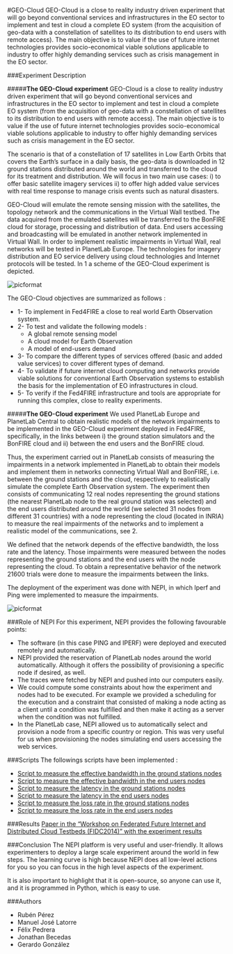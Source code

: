 
#GEO-Cloud
GEO-Cloud is a close to reality industry driven experiment that will go beyond conventional services and infrastructures in the EO sector to implement and test in cloud a complete EO system (from the acquisition of geo-data with a constellation of satellites to its distribution to end users with remote access). The main objective is to value if the use of future internet technologies provides socio-economical viable solutions applicable to industry to offer highly demanding services such as crisis management in the EO sector.

###Experiment Description

#####**The GEO-Cloud experiment**
GEO-Cloud is a close to reality industry driven experiment that will go beyond conventional services and infrastructures in the EO sector to implement and test in cloud a complete EO system (from the acquisition of geo-data with a constellation of satellites to its distribution to end users with remote access). The main objective is to value if the use of future internet technologies provides socio-economical viable solutions applicable to industry to offer highly demanding services such as crisis management in the EO sector.

The scenario is that of a constellation of 17 satellites in Low Earth Orbits that covers the Earth’s surface in a daily basis, the geo-data is downloaded in 12 ground stations distributed around the world and transferred to the cloud for its treatment and distribution. We will focus in two main use cases: i) to offer basic satellite imagery services ii) to offer high added value services with real time response to manage crisis events such as natural disasters.

GEO-Cloud will emulate the remote sensing mission with the satellites, the topology network and the communications in the Virtual Wall testbed. The data acquired from the emulated satellites will be transferred to the BonFIRE cloud for storage, processing and distribution of data. End users accessing and broadcasting will be emulated in another network implemented in Virtual Wall. In order to implement realistic impairments in Virtual Wall, real networks will be tested in PlanetLab Europe. The technologies for imagery distribution and EO service delivery using cloud technologies and Internet protocols will be tested. In 1 a scheme of the GEO-Cloud experiment is depicted.

![picformat](http://nepi.inria.fr/pub/UseCases/GeoCloud/GeoCloud_image1.png)

The GEO-Cloud objectives are summarized as follows :

- 1- To implement in Fed4FIRE a close to real world Earth Observation system.
- 2- To test and validate the following models :
  - A global remote sensing model
  - A cloud model for Earth Observation
  - A model of end-users demand
- 3- To compare the different types of services offered (basic and added value services) to cover different types of demand.
- 4- To validate if future internet cloud computing and networks provide viable solutions for conventional Earth Observation systems to establish the basis for the implementation of EO infrastructures in cloud.
- 5- To verify if the Fed4FIRE infrastructure and tools are appropriate for running this complex, close to reality experiments.

#####**The GEO-Cloud experiment**
We used PlanetLab Europe and PlanetLab Central to obtain realistic models of the network impairments to be implemented in the GEO-Cloud experiment deployed in Fed4FIRE, specifically, in the links between i) the ground station simulators and the BonFIRE cloud and ii) between the end users and the BonFIRE cloud.

Thus, the experiment carried out in PlanetLab consists of measuring the impairments in a network implemented in PlanetLab to obtain their models and implement them in networks connecting Virtual Wall and BonFIRE, i.e. between the ground stations and the cloud, respectively to realistically simulate the complete Earth Observation system. The experiment then consists of communicating 12 real nodes representing the ground stations (the nearest PlanetLab node to the real ground station was selected) and the end users distributed around the world (we selected 31 nodes from different 31 countries) with a node representing the cloud (located in INRIA) to measure the real impairments of the networks and to implement a realistic model of the communications, see 2.

We defined that the network depends of the effective bandwidth, the loss rate and the latency. Those impairments were measured between the nodes representing the ground stations and the end users with the node representing the cloud. To obtain a representative behavior of the network 21600 trials were done to measure the impairments between the links.

The deployment of the experiment was done with NEPI, in which Iperf and Ping were implemented to measure the impairments.

![picformat](http://nepi.inria.fr/pub/UseCases/GeoCloud/GeoCloud_image2.png)

###Role of NEPI
For this experiment, NEPI provides the following favourable points:

- The software (in this case PING and IPERF) were deployed and executed remotely and automatically.
- NEPI provided the reservation of PlanetLab nodes around the world automatically. Although it offers the possibility of provisioning a specific node if desired, as well.
- The traces were fetched by NEPI and pushed into our computers easily.
- We could compute some constraints about how the experiment and nodes had to be executed. For example we provided a scheduling for the execution and a constraint that consisted of making a node acting as a client until a condition was fulfilled and then make it acting as a server when the condition was not fulfilled.
- In the PlanetLab case, NEPI allowed us to automatically select and provision a node from a specific country or region. This was very useful for us when provisioning the nodes simulating end users accessing the web services.

###Scripts
The followings scripts have been implemented :

- [Script to measure the effective bandwidth in the ground stations nodes]()
- [Script to measure the effective bandwidth in the end users nodes]()
- [Script to measure the latency in the ground stations nodes]()
- [Script to measure the latency in the end users nodes]()
- [Script to measure the loss rate in the ground stations nodes]()
- [Script to measure the loss rate in the end users nodes]()

###Results
[Paper in the “Workshop on Federated Future Internet and Distributed Cloud Testbeds (FIDC2014)” with the experiment results](http://ieeexplore.ieee.org/stamp/stamp.jsp?tp=&arnumber=6932980)

###Conclusion
The NEPI platform is very useful and user-friendly. It allows experimenters to deploy a large scale experiment around the world in few steps. The learning curve is high because NEPI does all low-level actions for you so you can focus in the high level aspects of the experiment.

It is also important to highlight that it is open-source, so anyone can use it, and it is programmed in Python, which is easy to use.

###Authors
- Rubén Pérez
- Manuel José Latorre
- Félix Pedrera
- Jonathan Becedas
- Gerardo González
